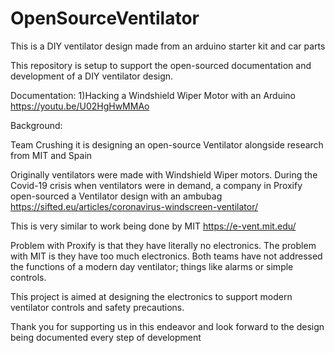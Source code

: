 # OpenSourceVentilator
This is a DIY ventilator design made from an arduino starter kit and car parts

This repository is setup to support the open-sourced documentation and development of a DIY ventilator design. 

Documentation:
1)Hacking a Windshield Wiper Motor with an Arduino
https://youtu.be/U02HgHwMMAo



Background:

Team Crushing it is designing an open-source Ventilator alongside research from MIT and Spain

Originally ventilators were made with Windshield Wiper motors. During the Covid-19 crisis when ventilators were in demand,
a company in Proxify open-sourced a Ventilator design with an ambubag
https://sifted.eu/articles/coronavirus-windscreen-ventilator/

This is very similar to work being done by MIT
https://e-vent.mit.edu/

Problem with Proxify is that they have literally no electronics. The problem with MIT is they have too much electronics. Both teams have not addressed the functions of a modern day ventilator; things like alarms or simple controls. 

This project is aimed at designing the electronics to support modern ventilator controls and safety precautions. 

Thank you for supporting us in this endeavor and look forward to the design being documented every step of development
